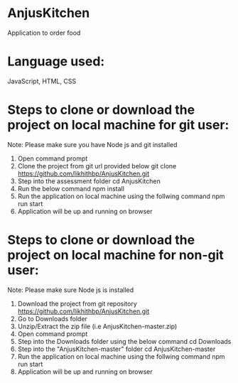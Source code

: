# AnjusKitchen
Application to order food

# Language used:
JavaScript, HTML, CSS

# Steps to clone or download the project on local machine for git user:

Note: Please make sure you have Node js and git installed
1. Open command prompt
4. Clone the project from git url provided below
   git clone https://github.com/likhithbp/AnjusKitchen.git 
5. Step into the assessment folder
   cd AnjusKitchen
6. Run the below command
   npm install
7. Run the application on local machine using the follwing command
   npm run start
8. Application will be up and running on browser

# Steps to clone or download the project on local machine for non-git user:

Note: Please make sure Node js is installed
1. Download the project from git repository https://github.com/likhithbp/AnjusKitchen.git
2. Go to Downloads folder
3. Unzip/Extract the zip file (i.e AnjusKitchen-master.zip)
4. Open command prompt
5. Step into the Downloads folder using the below command
    cd Downloads
6. Step into the "AnjusKitchen-master" folder
    cd AnjusKitchen-master
7. Run the application on local machine using the follwing command
   npm run start
8. Application will be up and running on browser
